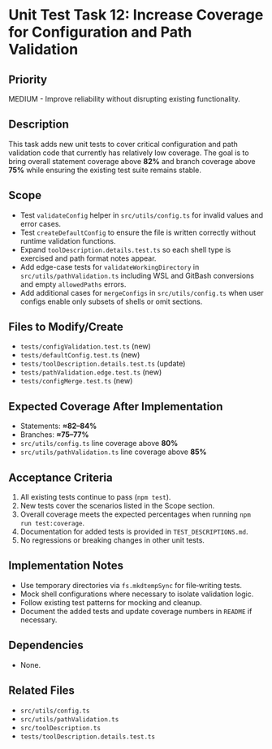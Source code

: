 # Unit Test Task 12: Increase Coverage for Configuration and Path Validation

## Priority
MEDIUM - Improve reliability without disrupting existing functionality.

## Description
This task adds new unit tests to cover critical configuration and path validation code that currently has relatively low coverage. The goal is to bring overall statement coverage above **82%** and branch coverage above **75%** while ensuring the existing test suite remains stable.

## Scope
- Test `validateConfig` helper in `src/utils/config.ts` for invalid values and error cases.
- Test `createDefaultConfig` to ensure the file is written correctly without runtime validation functions.
- Expand `toolDescription.details.test.ts` so each shell type is exercised and path format notes appear.
- Add edge-case tests for `validateWorkingDirectory` in `src/utils/pathValidation.ts` including WSL and GitBash conversions and empty `allowedPaths` errors.
- Add additional cases for `mergeConfigs` in `src/utils/config.ts` when user configs enable only subsets of shells or omit sections.

## Files to Modify/Create
- `tests/configValidation.test.ts` (new)
- `tests/defaultConfig.test.ts` (new)
- `tests/toolDescription.details.test.ts` (update)
- `tests/pathValidation.edge.test.ts` (new)
- `tests/configMerge.test.ts` (new)

## Expected Coverage After Implementation
- Statements: **≈82–84%**
- Branches: **≈75–77%**
- `src/utils/config.ts` line coverage above **80%**
- `src/utils/pathValidation.ts` line coverage above **85%**

## Acceptance Criteria
1. All existing tests continue to pass (`npm test`).
2. New tests cover the scenarios listed in the Scope section.
3. Overall coverage meets the expected percentages when running `npm run test:coverage`.
4. Documentation for added tests is provided in `TEST_DESCRIPTIONS.md`.
5. No regressions or breaking changes in other unit tests.

## Implementation Notes
- Use temporary directories via `fs.mkdtempSync` for file‑writing tests.
- Mock shell configurations where necessary to isolate validation logic.
- Follow existing test patterns for mocking and cleanup.
- Document the added tests and update coverage numbers in `README` if necessary.

## Dependencies
- None.

## Related Files
- `src/utils/config.ts`
- `src/utils/pathValidation.ts`
- `src/toolDescription.ts`
- `tests/toolDescription.details.test.ts`


